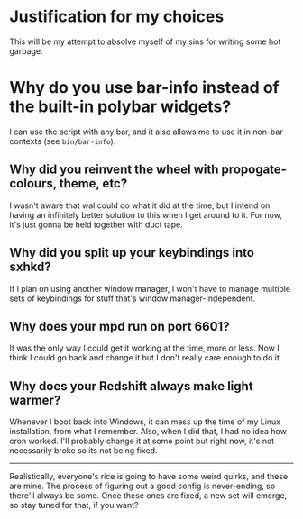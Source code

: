 # Justification for my choices

This will be my attempt to absolve myself of my sins for writing some hot garbage.

# Why do you use bar-info instead of the built-in polybar widgets?

I can use the script with any bar, and it also allows me to use it in non-bar
contexts (see `bin/bar-info`).

## Why did you reinvent the wheel with propogate-colours, theme, etc?

I wasn't aware that wal could do what it did at the time, but I intend on
having an infinitely better solution to this when I get around to it. For now,
it's just gonna be held together with duct tape.

## Why did you split up your keybindings into sxhkd?

If I plan on using another window manager, I won't have to manage multiple sets
of keybindings for stuff that's window manager-independent.

## Why does your mpd run on port 6601?

It was the only way I could get it working at the time, more or less. Now
I think I could go back and change it but I don't really care enough to do it.

## Why does your Redshift always make light warmer?

Whenever I boot back into Windows, it can mess up the time of my Linux
installation, from what I remember. Also, when I did that, I had no idea how
cron worked. I'll probably change it at some point but right now, it's not
necessarily broke so its not being fixed.

---

Realistically, everyone's rice is going to have some weird quirks, and these
are mine. The process of figuring out a good config is never-ending, so
there'll always be some. Once these ones are fixed, a new set will emerge, so
stay tuned for that, if you want?
